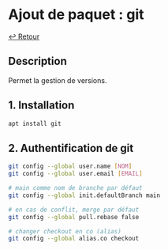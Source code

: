 # Ajout de paquet : git

[↩️ Retour](./README.md)

## Description

Permet la gestion de versions.

## 1. Installation

```bash
apt install git
```

## 2. Authentification de git

```bash
git config --global user.name [NOM]
git config --global user.email [EMAIL]

# main comme nom de branche par défaut
git config --global init.defaultBranch main

# en cas de conflit, merge par défaut
git config --global pull.rebase false

# changer checkout en co (alias)
git config --global alias.co checkout
```
